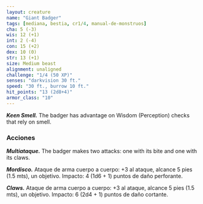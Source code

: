 ```yaml
---
layout: creature
name: "Giant Badger"
tags: [mediana, bestia, cr1/4, manual-de-monstruos]
cha: 5 (-3)
wis: 12 (+1)
int: 2 (-4)
con: 15 (+2)
dex: 10 (0)
str: 13 (+1)
size: Medium beast
alignment: unaligned
challenge: "1/4 (50 XP)"
senses: "darkvision 30 ft."
speed: "30 ft., burrow 10 ft."
hit_points: "13 (2d8+4)"
armor_class: "10"
---
```


***Keen Smell.*** The badger has advantage on Wisdom (Perception) checks that rely on smell.

### Acciones

***Multiataque.*** The badger makes two attacks: one with its bite and one with its claws.

***Mordisco.*** Ataque de arma cuerpo a cuerpo: +3 al ataque, alcance 5 pies (1.5 mts), un objetivo. Impacto: 4 (1d6 + 1) puntos de daño perforante.

***Claws.*** Ataque de arma cuerpo a cuerpo: +3 al ataque, alcance 5 pies (1.5 mts), un objetivo. Impacto: 6 (2d4 + 1) puntos de daño cortante.